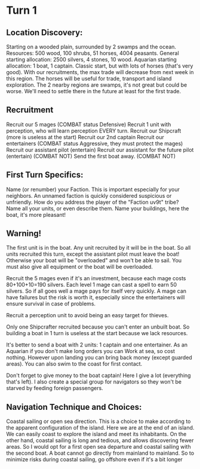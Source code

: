 # Turn 1

## Location Discovery:
Starting on a wooded plain, surrounded by 2 swamps and the ocean.
Resources: 500 wood, 100 shrubs, 51 horses, 4004 peasants.
General starting allocation: 2500 silvers, 4 stones, 10 wood.
Aquarian starting allocation: 1 boat, 1 captain.
Classic start, but with lots of horses (that's very good).
With our recruitments, the max trade will decrease from next week in this region.
The horses will be useful for trade, transport and island exploration.
The 2 nearby regions are swamps, it's not great but could be worse. We'll need to settle there in the future at least for the first trade.

## Recruitment
Recruit our 5 mages (COMBAT status Defensive)
Recruit 1 unit with perception, who will learn perception EVERY turn.
Recruit our Shipcraft (more is useless at the start)
Recruit our 2nd captain
Recruit our entertainers (COMBAT status Aggressive, they must protect the mages)
Recruit our assistant pilot (entertain)
Recruit our assistant for the future pilot (entertain) (COMBAT NOT)
Send the first boat away. (COMBAT NOT)

## First Turn Specifics:
Name (or renumber) your Faction. This is important especially for your neighbors. An unnamed faction is quickly considered suspicious or unfriendly. How do you address the player of the "Faction uv9t" tribe?
Name all your units, or even describe them.
Name your buildings, here the boat, it's more pleasant!

## Warning!
The first unit is in the boat. Any unit recruited by it will be in the boat. So all units recruited this turn, except the assistant pilot must leave the boat!
Otherwise your boat will be "overloaded" and won't be able to sail. You must also give all equipment or the boat will be overloaded.

Recruit the 5 mages even if it's an investment, because each mage costs 80+100+10=190 silvers. Each level 1 mage can cast a spell to earn 50 silvers. So if all goes well a mage pays for itself very quickly. A mage can have failures but the risk is worth it, especially since the entertainers will ensure survival in case of problems.

Recruit a perception unit to avoid being an easy target for thieves.

Only one Shipcrafter recruited because you can't enter an unbuilt boat. So building a boat in 1 turn is useless at the start because we lack resources.

It's better to send a boat with 2 units: 1 captain and one entertainer. As an Aquarian if you don't make long orders you can Work at sea, so cost nothing. However upon landing you can bring back money (except guarded areas). You can also swim to the coast for first contact.

Don't forget to give money to the boat captain! Here I give a lot (everything that's left).
I also create a special group for navigators so they won't be starved by feeding foreign passengers.

## Navigation Technique and Choices:
Coastal sailing or open sea direction. This is a choice to make according to the apparent configuration of the island.
Here we are at the end of an island. We can easily coast to explore the island and meet its inhabitants. On the other hand, coastal sailing is long and tedious, and allows discovering fewer areas.
So I would opt for a first open sea departure and coastal sailing with the second boat.
A boat cannot go directly from mainland to mainland. So to minimize risks during coastal sailing, go offshore even if it's a bit longer